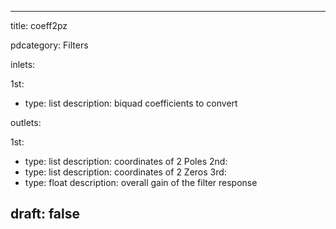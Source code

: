--- 


title: coeff2pz

pdcategory: Filters

inlets:

  1st:
  - type: list
    description: biquad coefficients to convert

outlets:

  1st:
  - type: list
    description: coordinates of 2 Poles
  2nd:
  - type: list
    description: coordinates of 2 Zeros
  3rd:
  - type: float
    description: overall gain of the filter response







draft: false
---